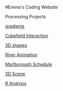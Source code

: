 #Emma's Coding Website

Processing Projects


<a href="3D.html">gradients</a>



<a href="3D2.html">Cubefield Interaction</a>

<a href="3DList.html">3D shapes</a>

<a href="river.html">River Animation</a>

<a href="schedule/index.html">Marlborough Schedule</a>

<a href="3DScene.html"> 3D Scene</a>

<a href="R.html"> R Analysis</a>
